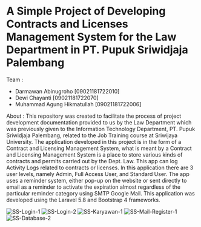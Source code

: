 # A Simple Project of Developing Contracts and Licenses Management System for the Law Department in PT. Pupuk Sriwidjaja Palembang


Team :
- Darmawan Abinugroho [09021181722010]
- Dewi Chayanti [09021181722070]
- Muhammad Agung Hikmatullah [09021181722006]

About :
This repository was created to facilitate the process of project development documentation provided to us by the Law Department which was previously given to the Information Technology Department, PT. Pupuk Sriwidjaja Palembang, related to the Job Training course at Sriwijaya University. The application developed in this project is in the form of a Contract and Licensing Management System, what is meant by a Contract and Licensing Management System is a place to store various kinds of contracts and permits carried out by the Dept. Law. This app can log Activity Logs related to contracts or licenses. In this application there are 3 user levels, namely Admin, Full Access User, and Standard User. The app uses a reminder system, either pop-up on the website or sent directly to email as a reminder to activate the expiration almost regardless of the particular reminder category using SMTP Google Mail. This application was developed using the Laravel 5.8 and Bootstrap 4 frameworks.

![SS-Login-1](https://user-images.githubusercontent.com/56758626/128605668-27c5b070-c5e9-4576-8c2c-8026f85fe0fa.png)
![SS-Login-2](https://user-images.githubusercontent.com/56758626/128605671-46c5975c-f2a3-4fd6-a94e-ec0fe4dabfbd.png)
![SS-Karyawan-1](https://user-images.githubusercontent.com/56758626/128605723-518c9faa-3e2c-4900-b76a-6f49e0468074.png)
![SS-Mail-Register-1](https://user-images.githubusercontent.com/56758626/128605731-ddd037f2-f2d9-4476-8110-c57ba8b72e86.png)
![SS-Database-2](https://user-images.githubusercontent.com/56758626/128605740-e24efce2-225e-4952-9fbd-1208e044e776.png)

